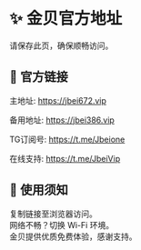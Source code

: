 # ✨ 金贝官方地址

请保存此页，确保顺畅访问。

## 🔗 官方链接

主地址: https://jbei672.vip
 
备用地址: https://jbei386.vip 
 
TG订阅号: https://t.me/Jbeione
 
在线支持: https://t.me/JbeiVip


## 🔔 使用须知

复制链接至浏览器访问。  
网络不畅？切换 Wi-Fi 环境。  
金贝提供优质免费体验，感谢支持。

